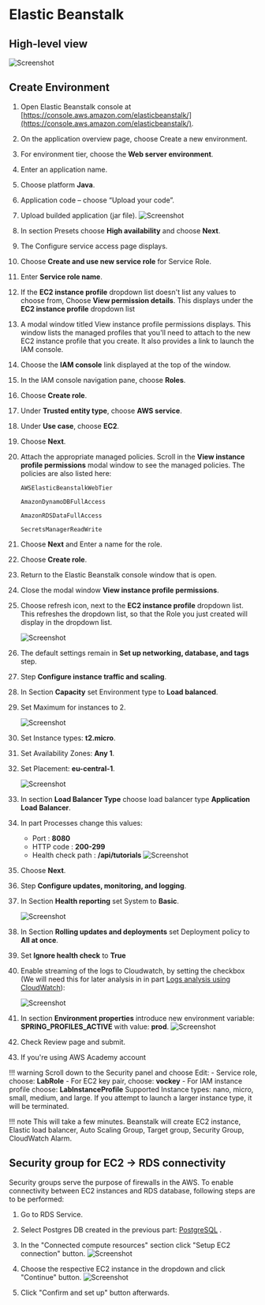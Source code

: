 # Elastic Beanstalk

High-level view
-------------------------
![Screenshot](../../img/postgreSQL_diagram_step_5_beanstalk-Page-1.drawio.svg)

Create Environment
-------------------------
1. Open Elastic Beanstalk console at [https://console.aws.amazon.com/elasticbeanstalk/](https://console.aws.amazon.com/elasticbeanstalk/).
2. On the application overview page, choose Create a new environment.
3. For environment tier, choose the **Web server environment**.
4. Enter an application name.
5. Choose platform **Java**. 
6. Application code – choose “Upload your code”.
7. Upload builded application (jar file). 
![Screenshot](../../img/4_beanstalk_platform.PNG)
8. In section Presets choose **High availability** and choose **Next**.
9. The Configure service access page displays.
10. Choose **Create and use new service role** for Service Role.
11. Enter **Service role name**.
12. If the **EC2 instance profile** dropdown list doesn't list any values to choose from, 
	Choose **View permission details**. This displays under the **EC2 instance profile** dropdown list
13. A modal window titled View instance profile permissions displays. This window lists the managed profiles that you'll need to 
	attach to the new EC2 instance profile that you create. It also provides a link to launch the IAM console.
14. Choose the **IAM console** link displayed at the top of the window.
15. In the IAM console navigation pane, choose **Roles**.
16. Choose **Create role**.
17. Under **Trusted entity type**, choose **AWS service**.
18. Under **Use case**, choose **EC2**.
19. Choose **Next**.
20. Attach the appropriate managed policies. Scroll in the **View instance profile permissions** modal window to see the managed policies. 
	The policies are also listed here:
	
		AWSElasticBeanstalkWebTier

		AmazonDynamoDBFullAccess

		AmazonRDSDataFullAccess
		
		SecretsManagerReadWrite
		
21. Choose **Next** and Enter a name for the role.
22. Choose **Create role**.
23. Return to the Elastic Beanstalk console window that is open.
24. Close the modal window **View instance profile permissions**.
25. Choose refresh icon, next to the **EC2 instance profile** dropdown list.
	This refreshes the dropdown list, so that the Role you just created will display in the dropdown list.
	
	![Screenshot](../../img/beastalk_configure_service_access.png)

26. The default settings remain in  **Set up networking, database, and tags** step.
27. Step **Configure instance traffic and scaling**.
28. In Section **Capacity** set Environment type to **Load balanced**.
29. Set Maximum for instances to 2.

	![Screenshot](../../img/beanstalk_capacity.png)

30. Set Instance types: **t2.micro**.
31. Set Availability Zones: **Any 1**.
32. Set Placement: **eu-central-1**.

	![Screenshot](../../img/beanstalk_instance_types.png)
	
33. In section **Load Balancer Type** choose load balancer type **Application Load Balancer**.
34. In part Processes change this values:
	- Port      : **8080**
	- HTTP code : **200-299**
	- Health check path : **/api/tutorials**
![Screenshot](../../img/processes.png)	

35. Choose **Next**.
36. Step **Configure updates, monitoring, and logging**.
37. In Section **Health reporting** set System to **Basic**.

	![Screenshot](../../img/beanstalk_health2.png)	

38. In Section **Rolling updates and deployments** set Deployment policy to **All at once**.
39. Set **Ignore health check** to **True**
40. Enable streaming of the logs to Cloudwatch, by setting the checkbox 
	(We will need this for later analysis in in part [Logs analysis using CloudWatch](../part6/#build-client)):
	
	![Screenshot](../../img/18_Cloudwatch.png)
	
41. In section **Environment properties** introduce new environment variable: **SPRING_PROFILES_ACTIVE** with value: **prod**.
		![Screenshot](../../img/17_Env_var.PNG)		

42. Check Review page and submit.
43. If you're using AWS Academy account

!!! warning
	Scroll down to the Security panel and choose Edit:
	- Service role, choose: **LabRole**
	- For EC2 key pair, choose: **vockey**
	- For IAM instance profile choose: **LabInstanceProfile**
	Supported Instance types: nano, micro, small, medium, and large. If you attempt to launch a larger instance type, it will be terminated.


!!! note
	This will take a few minutes. Beanstalk will create EC2 instance, Elastic load balancer, 
	Auto Scaling Group, Target group, Security Group, CloudWatch Alarm.	

Security group for EC2 -> RDS connectivity
-------------------------
Security groups serve the purpose of firewalls in the AWS.
To enable connectivity between EC2 instances and RDS database, following steps are to be performed:

1. Go to RDS Service.

2. Select Postgres DB created in the previous part: [PostgreSQL](../part1/) .

3. In the "Connected compute resources" section click "Setup EC2 connection" button.
![Screenshot](../../img/25_security_group.png)
4. Choose the respective EC2 instance in the dropdown and click "Continue" button.
![Screenshot](../../img/26_security_group_connection_1.png)
5. Click "Confirm and set up" button afterwards.


